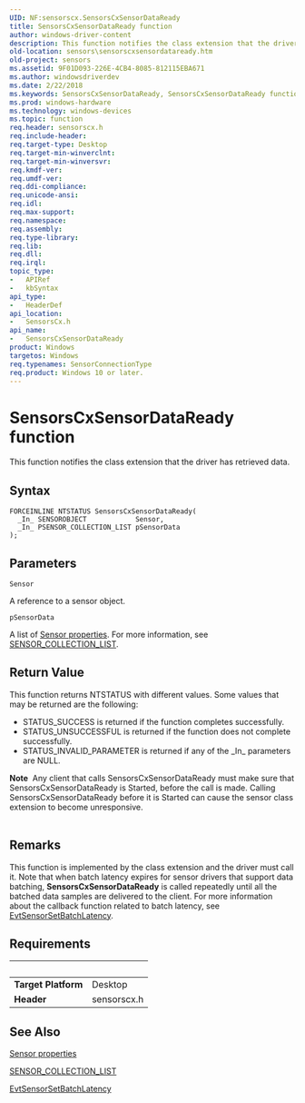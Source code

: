 ```yaml
---
UID: NF:sensorscx.SensorsCxSensorDataReady
title: SensorsCxSensorDataReady function
author: windows-driver-content
description: This function notifies the class extension that the driver has retrieved data.
old-location: sensors\sensorscxsensordataready.htm
old-project: sensors
ms.assetid: 9F01D093-226E-4CB4-8085-812115EBA671
ms.author: windowsdriverdev
ms.date: 2/22/2018
ms.keywords: SensorsCxSensorDataReady, SensorsCxSensorDataReady function [Sensor Devices], sensors.sensorscxsensordataready, sensorscx/SensorsCxSensorDataReady
ms.prod: windows-hardware
ms.technology: windows-devices
ms.topic: function
req.header: sensorscx.h
req.include-header: 
req.target-type: Desktop
req.target-min-winverclnt: 
req.target-min-winversvr: 
req.kmdf-ver: 
req.umdf-ver: 
req.ddi-compliance: 
req.unicode-ansi: 
req.idl: 
req.max-support: 
req.namespace: 
req.assembly: 
req.type-library: 
req.lib: 
req.dll: 
req.irql: 
topic_type:
-	APIRef
-	kbSyntax
api_type:
-	HeaderDef
api_location:
-	SensorsCx.h
api_name:
-	SensorsCxSensorDataReady
product: Windows
targetos: Windows
req.typenames: SensorConnectionType
req.product: Windows 10 or later.
---
```



# SensorsCxSensorDataReady function
This function notifies the class extension that the driver has retrieved data.

## Syntax

````
FORCEINLINE NTSTATUS SensorsCxSensorDataReady(
  _In_ SENSOROBJECT            Sensor,
  _In_ PSENSOR_COLLECTION_LIST pSensorData
);
````

## Parameters

`Sensor`

A reference to a sensor object.

`pSensorData`

A list of <a href="https://msdn.microsoft.com/library/windows/hardware/dn946698">Sensor properties</a>. For more information, see <a href="..\sensorsdef\ns-sensorsdef-sensor_collection_list.md">SENSOR_COLLECTION_LIST</a>.


## Return Value

This function returns NTSTATUS with different values. Some values that may be returned are the following:

<ul>
<li>
STATUS_SUCCESS is returned if the function completes successfully.

</li>
<li>
STATUS_UNSUCCESSFUL is returned if the function does not complete successfully.

</li>
<li>
STATUS_INVALID_PARAMETER is returned if any of the _In_ parameters are NULL.

</li>
</ul>
<div class="alert"><b>Note</b>  Any client that calls  SensorsCxSensorDataReady must make sure that SensorsCxSensorDataReady is Started, before the call is made.
        Calling SensorsCxSensorDataReady before it is Started can cause the sensor class extension to become unresponsive.</div>
<div> </div>

## Remarks

This function is implemented by the class extension and the driver must call it. Note that when batch latency expires for sensor drivers
    that support data batching, <b>SensorsCxSensorDataReady</b> is called repeatedly until all the batched data samples are delivered to the client.
    For more information about the callback function related to  batch latency, see <a href="https://msdn.microsoft.com/library/windows/hardware/mt219125">EvtSensorSetBatchLatency</a>.

## Requirements
| &nbsp; | &nbsp; |
| ---- |:---- |
| **Target Platform** | Desktop |
| **Header** | sensorscx.h |

## See Also

<a href="https://msdn.microsoft.com/library/windows/hardware/dn946698">Sensor properties</a>



<a href="..\sensorsdef\ns-sensorsdef-sensor_collection_list.md">SENSOR_COLLECTION_LIST</a>



<a href="https://msdn.microsoft.com/library/windows/hardware/mt219125">EvtSensorSetBatchLatency</a>